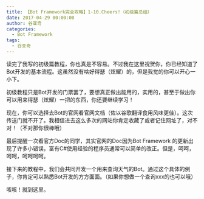 ```yaml
---
title: 【Bot Framework完全攻略】1-10.Cheers!（初级篇总结）
date: 2017-04-29 00:00:00
author: 谷亚奇
categories:
  - Bot Framework
tags:
  - 谷亚奇
---
```


读完了我写的初级篇教程，你也真是不容易。不过我在这里祝贺你，你已经知道了Bot开发的基本流程。这虽然没有啥好得瑟（炫耀）的，但是我觉的你可以开心一小下。

初级教程只是Bot开发的门票罢了，要想真正做出能用的，实用的，甚至于做出你可以用来得瑟（炫耀）一把的东西，你还要继续学习！

现在，你可以选择去Bot的官网看官网文档（佐以谷歌翻译食用风味更佳）。这次传送门就不开了。我相信进去这么多次的网站你肯定收藏了或者记住网址了，对不对！（不对那你很棒哦）

最后提醒一次看官方Doc的同学，其实官网的Doc因为Bot Framework 的更新出现了许多小错误，富有C#使用经验的程序员通常可以简单的改正。但是，呵呵，呵呵，呵呵呵呵。

接下来的教程中，我们会共同开发一个用来查询天气的Bot。通过这个具体的例子，你肯定可以熟悉Bot开发的方方面面。（如果你想做一个查询xxx的也可以哦）

咳咳！就到这里。
